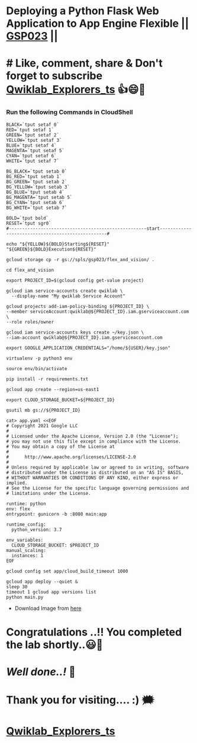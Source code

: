 # Deploying a Python Flask Web Application to App Engine Flexible || [GSP023](https://www.cloudskillsboost.google/focuses/3339?parent=catalog) ||

# # Like, comment, share & Don't forget to subscribe [Qwiklab_Explorers_ts](https://youtube.com/@titashshil?si=RgamNu1dc9jVIbJN) 👍😄🤝

### Run the following Commands in CloudShell

```
BLACK=`tput setaf 0`
RED=`tput setaf 1`
GREEN=`tput setaf 2`
YELLOW=`tput setaf 3`
BLUE=`tput setaf 4`
MAGENTA=`tput setaf 5`
CYAN=`tput setaf 6`
WHITE=`tput setaf 7`

BG_BLACK=`tput setab 0`
BG_RED=`tput setab 1`
BG_GREEN=`tput setab 2`
BG_YELLOW=`tput setab 3`
BG_BLUE=`tput setab 4`
BG_MAGENTA=`tput setab 5`
BG_CYAN=`tput setab 6`
BG_WHITE=`tput setab 7`

BOLD=`tput bold`
RESET=`tput sgr0`
#----------------------------------------------------start--------------------------------------------------#

echo "${YELLOW}${BOLD}Starting${RESET}" "${GREEN}${BOLD}Execution${RESET}"

gcloud storage cp -r gs://spls/gsp023/flex_and_vision/ .

cd flex_and_vision

export PROJECT_ID=$(gcloud config get-value project)

gcloud iam service-accounts create qwiklab \
  --display-name "My qwiklab Service Account"

gcloud projects add-iam-policy-binding ${PROJECT_ID} \
--member serviceAccount:qwiklab@${PROJECT_ID}.iam.gserviceaccount.com \
--role roles/owner

gcloud iam service-accounts keys create ~/key.json \
--iam-account qwiklab@${PROJECT_ID}.iam.gserviceaccount.com

export GOOGLE_APPLICATION_CREDENTIALS="/home/${USER}/key.json"

virtualenv -p python3 env

source env/bin/activate

pip install -r requirements.txt

gcloud app create --region=us-east1 

export CLOUD_STORAGE_BUCKET=${PROJECT_ID}

gsutil mb gs://${PROJECT_ID}

cat> app.yaml <<EOF
# Copyright 2021 Google LLC
#
# Licensed under the Apache License, Version 2.0 (the "License");
# you may not use this file except in compliance with the License.
# You may obtain a copy of the License at
#
#      http://www.apache.org/licenses/LICENSE-2.0
#
# Unless required by applicable law or agreed to in writing, software
# distributed under the License is distributed on an "AS IS" BASIS,
# WITHOUT WARRANTIES OR CONDITIONS OF ANY KIND, either express or implied.
# See the License for the specific language governing permissions and
# limitations under the License.

runtime: python
env: flex
entrypoint: gunicorn -b :8080 main:app

runtime_config:
  python_version: 3.7

env_variables:
  CLOUD_STORAGE_BUCKET: $PROJECT_ID
manual_scaling:
  instances: 1
EOF

gcloud config set app/cloud_build_timeout 1000

gcloud app deploy --quiet &  
sleep 30 
timeout 1 gcloud app versions list 
python main.py  
```
* Download Image from [here](https://github.com/Titash-shil/Deploying-a-Python-Flask-Web-Application-to-App-Engine-Flexible-GSP023/blob/main/Qwiklab_Explorers_TS_GSP023_Sundar.jpg)

# Congratulations ..!! You completed the lab shortly..😃💯

# *Well done..!* 👏

# Thank you for visiting.... :) 🗯️

# [Qwiklab_Explorers_ts](https://youtube.com/@titashshil?si=RgamNu1dc9jVIbJN)
